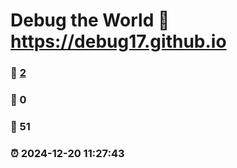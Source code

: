 # Debug the World :link: https://debug17.github.io 
### :page_facing_up: [2](https://debug17.github.io/tag.html) 
### :speech_balloon: 0 
### :hibiscus: 51 
### :alarm_clock: 2024-12-20 11:27:43 
